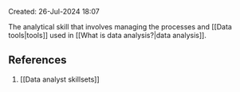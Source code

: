 Created: 26-Jul-2024 18:07

The analytical skill that involves managing the processes and [[Data tools|tools]] used in [[What is data analysis?|data analysis]].
## References
1. [[Data analyst skillsets]]

